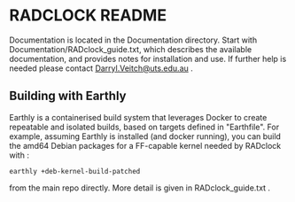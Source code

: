 # RADCLOCK README

Documentation is located in the Documentation directory.
Start with Documentation/RADclock_guide.txt, which describes the available
documentation, and provides notes for installation and use.
If further help is needed please contact Darryl.Veitch@uts.edu.au .


## Building with Earthly

Earthly is a containerised build system that leverages Docker to create repeatable and 
isolated builds, based on targets defined in "Earthfile". 
For example, assuming Earthly is installed (and docker running), you can build the 
amd64 Debian packages for a FF-capable kernel needed by RADclock with :
```
earthly +deb-kernel-build-patched
```
from the main repo directly. More detail is given in RADclock_guide.txt . 

